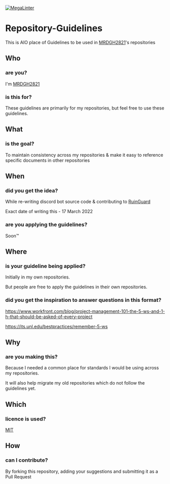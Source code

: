 [![MegaLinter](https://github.com/MRDGH2821/Repository-Guidelines/workflows/MegaLinter/badge.svg?branch=main)](https://github.com/MRDGH2821/Repository-Guidelines/actions?query=workflow%3AMegaLinter+branch%3Amain)


# Repository-Guidelines

This is AIO place of Guidelines to be used in [MRDGH2821](https://github.com/MRDGH2821)'s repositories

## Who

### are you?

I'm [MRDGH2821](https://bit.ly/mrdgh2821)

### is this for?

These guidelines are primarily for my repositories, but feel free to use these guidelines.

## What

### is the goal?

To maintain consistency across my repositories & make it easy to reference specific documents in other repositories

## When

### did you get the idea?

While re-writing discord bot source code & contributing to [RuinGuard](https://khaenri-ah.github.io/ruinguard-docs/)

Exact date of writing this - 17 March 2022

### are you applying the guidelines?

Soon™️

## Where

### is your guideline being applied?

Initially in my own repositories.

But people are free to apply the guidelines in their own repositories.

### did you get the inspiration to answer questions in this format?

<https://www.workfront.com/blog/project-management-101-the-5-ws-and-1-h-that-should-be-asked-of-every-project>

<https://its.unl.edu/bestpractices/remember-5-ws>

## Why

### are you making this?

Because I needed a common place for standards I would be using across my repositories.

It will also help migrate my old repositories which do not follow the guidelines yet.

## Which

### licence is used?

[MIT](./LICENSE)

## How

### can I contribute?

By forking this repository, adding your suggestions and submitting it as a Pull Request
